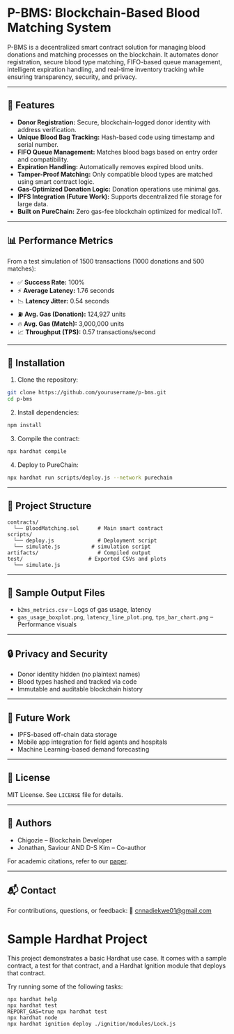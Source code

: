 # P-BMS: Blockchain-Based Blood Matching System

P-BMS is a decentralized smart contract solution for managing blood donations and matching processes on the blockchain. It automates donor registration, secure blood type matching, FIFO-based queue management, intelligent expiration handling, and real-time inventory tracking while ensuring transparency, security, and privacy.

---

## 🚀 Features

* **Donor Registration:** Secure, blockchain-logged donor identity with address verification.
* **Unique Blood Bag Tracking:** Hash-based code using timestamp and serial number.
* **FIFO Queue Management:** Matches blood bags based on entry order and compatibility.
* **Expiration Handling:** Automatically removes expired blood units.
* **Tamper-Proof Matching:** Only compatible blood types are matched using smart contract logic.
* **Gas-Optimized Donation Logic:** Donation operations use minimal gas.
* **IPFS Integration (Future Work):** Supports decentralized file storage for large data.
* **Built on PureChain:** Zero gas-fee blockchain optimized for medical IoT.

---

## 📊 Performance Metrics

From a test simulation of 1500 transactions (1000 donations and 500 matches):

* ✅ **Success Rate:** 100%
* ⚡ **Average Latency:** 1.76 seconds
* 📉 **Latency Jitter:** 0.54 seconds
* ⛽ **Avg. Gas (Donation):** 124,927 units
* 🔥 **Avg. Gas (Match):** 3,000,000 units
* 📈 **Throughput (TPS):** 0.57 transactions/second

---

## 🔧 Installation

1. Clone the repository:

```bash
git clone https://github.com/yourusername/p-bms.git
cd p-bms
```

2. Install dependencies:

```bash
npm install
```

3. Compile the contract:

```bash
npx hardhat compile
```

4. Deploy to PureChain:

```bash
npx hardhat run scripts/deploy.js --network purechain
```

---

## 📂 Project Structure

```
contracts/
  └── BloodMatching.sol      # Main smart contract
scripts/
  └── deploy.js              # Deployment script
  └── simulate.js          # simulation script
artifacts/                   # Compiled output
test/                     # Exported CSVs and plots
  └── simulate.js
```

---

## 📁 Sample Output Files

* `b2ms_metrics.csv` – Logs of gas usage, latency
* `gas_usage_boxplot.png`, `latency_line_plot.png`, `tps_bar_chart.png` – Performance visuals

---

## 🔒 Privacy and Security

* Donor identity hidden (no plaintext names)
* Blood types hashed and tracked via code
* Immutable and auditable blockchain history

---

## 🔮 Future Work

* IPFS-based off-chain data storage
* Mobile app integration for field agents and hospitals
* Machine Learning-based demand forecasting

---

## 🧠 License

MIT License. See `LICENSE` file for details.

---

## 👥 Authors

* Chigozie – Blockchain Developer
* Jonathan, Saviour AND   D-S Kim – Co-author

For academic citations, refer to our [paper](link-to-publication).

---

## 📬 Contact

For contributions, questions, or feedback: 📧 [cnnadiekwe01@gmail.com](mailto:cnnadiekwe01@gmail.com)

# Sample Hardhat Project

This project demonstrates a basic Hardhat use case. It comes with a sample contract, a test for that contract, and a Hardhat Ignition module that deploys that contract.

Try running some of the following tasks:

```shell
npx hardhat help
npx hardhat test
REPORT_GAS=true npx hardhat test
npx hardhat node
npx hardhat ignition deploy ./ignition/modules/Lock.js
```
